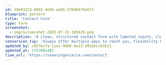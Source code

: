 ```yaml
---
id: 10e03233-8b91-4e56-ae5b-576db874e6f3
blueprint: pattern
title: 'Contact Form'
type: Form
screenshot:
  - img/screenshot-2025-07-31-105629.png
description: 'A clean, structured contact form with labeled inputs, clear borders, and helpful placeholder text. Includes alternate contact channels for users who prefer messaging apps over email.'
conversion_tip: 'Always offer multiple ways to reach you, flexibility builds trust!'
updated_by: cd27ecfa-11ec-4866-9a13-d9326cc63b21
updated_at: 1753981481
live_url: 'https://savecingenieria.com/contact'
---
```

